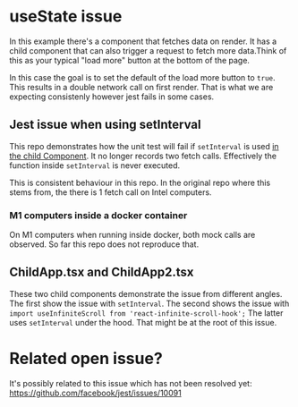 # useState issue

In this example there's a component that fetches data on render. It has a child component that can also trigger a request to fetch more data.Think of this as your typical "load more" button at the bottom of the page.

In this case the goal is to set the default of the load more button to `true`. This results in a double network call on first render. That is what we are expecting consistenly however jest fails in some cases. 

## Jest issue when using setInterval

This repo demonstrates how the unit test will fail if `setInterval` is used [in the child Component]("./src/ChildApp.tsx"). 
It no longer records two fetch calls. Effectively the function inside `setInterval` is never executed. 

This is consistent behaviour in this repo. 
In the original repo where this stems from, the there is 1 fetch call on Intel computers.  

### M1 computers inside a docker container
On M1 computers when running inside docker, both mock calls are observed.
So far this repo does not reproduce that. 


## ChildApp.tsx and ChildApp2.tsx
These two child components demonstrate the issue from different angles. 
The first show the issue with `setInterval`. The second shows the issue with `import useInfiniteScroll from 'react-infinite-scroll-hook';`
The latter uses `setInterval` under the hood. That might be at the root of this issue. 

# Related open issue?
It's possibly related to this issue which has not been resolved yet: 
https://github.com/facebook/jest/issues/10091




